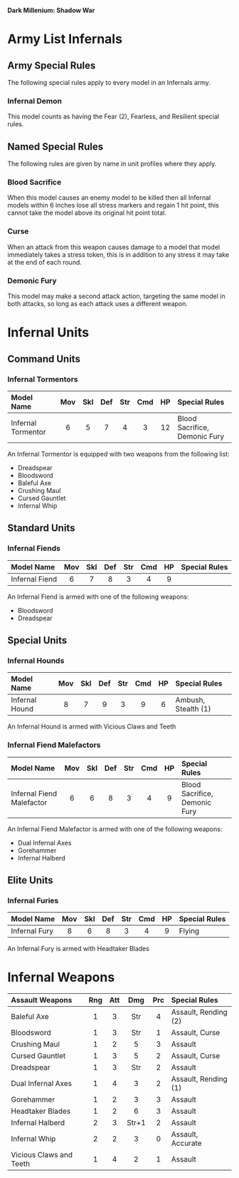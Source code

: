 **Dark Millenium: Shadow War**

Army List Infernals
===================

## Army Special Rules

The following special rules apply to every model in an Infernals army.

### Infernal Demon

This model counts as having the Fear (2), Fearless, and Resilient special rules.

## Named Special Rules

The following rules are given by name in unit profiles where they apply.

### Blood Sacrifice

When this model causes an enemy model to be killed then all Infernal models within 6 inches lose all stress markers and regain 1 hit point, this cannot take the model above its original hit point total.

### Curse

When an attack from this weapon causes damage to a model that model immediately takes a stress token, this is in addition to any stress it may take at the end of each round.

### Demonic Fury

This model may make a second attack action, targeting the same model in both attacks, so long as each attack uses a different weapon.

Infernal Units
===============

## Command Units

### Infernal Tormentors

| Model Name             | Mov | Skl | Def | Str | Cmd | HP  | Special Rules                        |
| :--------------------- | :-: | :-: | :-: | :-: | :-: | :-: | :----------------------------------- |
| Infernal Tormentor     | 6   | 5   | 7   | 4   | 3   | 12  | Blood Sacrifice, Demonic Fury        |

An Infernal Tormentor is equipped with two weapons from the following list:

- Dreadspear
- Bloodsword
- Baleful Axe
- Crushing Maul
- Cursed Gauntlet
- Infernal Whip

## Standard Units

### Infernal Fiends

| Model Name             | Mov | Skl | Def | Str | Cmd | HP  | Special Rules                    |
| :--------------------- | :-: | :-: | :-: | :-: | :-: | :-: | :------------------------------- |
| Infernal Fiend         | 6   | 7   | 8   | 3   | 4   | 9   |                                  |

An Infernal Fiend is armed with one of the following weapons:

- Bloodsword
- Dreadspear

## Special Units

### Infernal Hounds

| Model Name             | Mov | Skl | Def | Str | Cmd | HP  | Special Rules                    |
| :--------------------- | :-: | :-: | :-: | :-: | :-: | :-: | :------------------------------- |
| Infernal Hound         | 8   | 7   | 9   | 3   | 9   | 6   | Ambush, Stealth (1)              |

An Infernal Hound is armed with Vicious Claws and Teeth

### Infernal Fiend Malefactors

| Model Name                | Mov | Skl | Def | Str | Cmd | HP  | Special Rules                        |
| :------------------------ | :-: | :-: | :-: | :-: | :-: | :-: | :----------------------------------- |
| Infernal Fiend Malefactor | 6   | 6   | 8   | 3   | 4   | 9   | Blood Sacrifice, Demonic Fury        |

An Infernal Fiend Malefactor is armed with one of the following weapons:

- Dual Infernal Axes
- Gorehammer
- Infernal Halberd

## Elite Units

### Infernal Furies

| Model Name             | Mov | Skl | Def | Str | Cmd | HP  | Special Rules                      |
| :--------------------- | :-: | :-: | :-: | :-: | :-: | :-: | :--------------------------------- |
| Infernal Fury          | 8   | 6   | 8   | 3   | 4   | 9   | Flying                             |

An Infernal Fury is armed with Headtaker Blades

Infernal Weapons
================

| Assault Weapons         | Rng | Att | Dmg | Prc | Special Rules                   |
| :---------------------- | :-: | :-: | :-: | :-: | :------------------------------ |
| Baleful Axe             | 1   | 3   | Str | 4   | Assault, Rending (2)            |
| Bloodsword              | 1   | 3   | Str | 1   | Assault, Curse                  |
| Crushing Maul           | 1   | 2   | 5   | 3   | Assault                         |
| Cursed Gauntlet         | 1   | 3   | 5   | 2   | Assault, Curse                  |
| Dreadspear              | 1   | 3   | Str | 2   | Assault                         |
| Dual Infernal Axes      | 1   | 4   | 3   | 2   | Assault, Rending (1)            |
| Gorehammer              | 1   | 2   | 3   | 3   | Assault                         |
| Headtaker Blades        | 1   | 2   | 6   | 3   | Assault                         |
| Infernal Halberd        | 2   | 3   |Str+1| 2   | Assault                         |
| Infernal Whip           | 2   | 2   | 3   | 0   | Assault, Accurate               |
| Vicious Claws and Teeth | 1   | 4   | 2   | 1   | Assault                         |